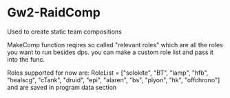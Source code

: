 # Gw2-RaidComp
Used to create static team compositions


MakeComp function reqires so called "relevant roles" which are all the roles you want to run besides dps. you can make a custom role list and pass it into the func.

Roles supported for now are: RoleList = ["solokite", "BT", "lamp", "hfb", "healscg", "cTank", "druid", "epi", "alaren", "bs", "plyon", "hk", "offchrono"]
and are saved in program data section
